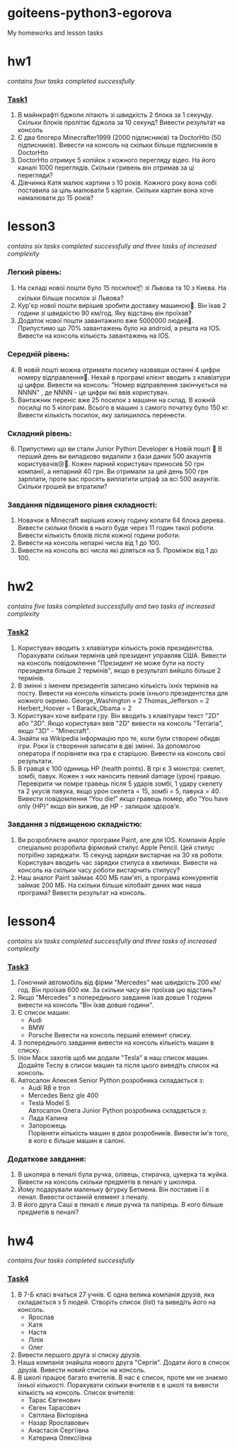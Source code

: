 # goiteens-python3-egorova
My homeworks and lesson tasks

# hw1
*contains four tasks completed successfully*

### [Task1](https://anastasiachernikova.github.io/PythonHomeworks/python_homework1.html)

1. В майнкрафті бджоли літають зі швидкість 2 блока за 1 секунду. Скільки блоків пролітає бджола за 10 секунд? Вивести результат на консоль
2. Є два блогера Minecrafter1999 (2000 підписників) та DoctorHto (50 підписників). Вивести на консоль на скільки більше підписників в DoctorHto
3. DoctorHto отримує 5 копійок з кожного перегляду відео. На його каналі 1000 переглядів. Скільки гривень він отримав за ці перегляди?
4. Дівчинка Катя малює картини з 10 років. Кожного року вона собі поставила за ціль малювати 5 картин. Скільки картин вона хоче намалювати до 15 років?

# lesson3
*contains six tasks completed successfully and three tasks of increased complexity*

### Легкий рівень:
1. На складі нової пошти було 15 посилок:package: зі Львова та 10 з Києва. На скільки більше посилок зі Львова?
2. Кур'єр нової пошти вирішив зробити доставку машиною:blue_car:. Він їхав 2 години зі швидкістю 90 км/год. Яку відстань він проїхав?
3. Додаток нової пошти завантажило вже 5000000 людей:busts_in_silhouette:. Припустимо що 70% завантажень було на android, а решта на IOS. Вивести на консоль кількість завантажень на IOS.

### Середній рівень:
4. В новій пошті можна отримати посилку назвавши останні 4 цифри номеру відправлення:email:. Нехай в програмі клієнт вводить з клавіатури ці цифри. Вивести на консоль: "Номер відправлення закінчується на NNNN" , де NNNN - це цифри які ввів користувач.
5. Вантажник переніс вже 25 посилок з машини на склад. В кожній посилці по 5 кілограм. Всього в машині з самого початку було 150 кг. Вивести кількість посилок, яку залишилось перенести.

### Складний рівень:
6. Припустимо що ви стали Junior Python Developer в Новій пошті 🥳
В перший день ви випадково видалили з бази даних 500 акаунтів користувачів:cry:🤯. Кожен парний користувач приносив 50 грн компанії, а непарний 40 грн. Ви отримали за цей день 500 грн зарплати, проте вас просять виплатити штраф за всі 500 акаунтів. Скільки грошей ви втратили?

### Завдання підвищеного рівня складності:
1. Новачок в Minecraft вирішив кожну годину копати 64 блока дерева. Вивести скільки блоків в нього буде через 11 годин такої роботи. Вивести кількість блоків після кожної години роботи.
2. Вивести на консоль непарні числа від 1 до 100.
3. Вивести на консоль всі числа які діляться на 5. Проміжок від 1 до 100.

# hw2
*contains five tasks completed successfully and two tasks of increased complexity*

### [Task2](https://anastasiachernikova.github.io/PythonHomeworks/python_homework2.html)

1. Користувач вводить з клавіатури кількість років президентства. Порахувати скільки термінів цей президент управляв США. Вивести на консоль повідомлення "Президент не може бути на посту президента більше 2 термінів", якщо в результаті вийшло більше 2 термінів.
2. В змінні з іменем президентів записано кількість їхніх термінів на посту. Вивести на консоль кількість років їхнього президентства для кожного окремо.
George_Washington = 2
Thomas_Jefferson = 2
Herbert_Hoover = 1
Barack_Obama = 2
3. Користувач хоче вибрати гру. Він вводить з клавітуари текст "2D" або "3D". Якщо користувач ввів "2D" вивести на консоль "Terraria", якщо "3D" - "Minecraft".
4. Знайти на Wikipedia інформацію про те, коли були створені обидві ігри. Роки їх створення записати в дві змінні. За допомогою оператора if порівняти яка гра є старішою. Вивести на консоль свої результати.
5. В гравця є 100 одиниць HP (health points). В грі є 3 монстра: скелет, зомбі, павук. Кожен з них наносить певний damage (урон) гравцю. Перевірити чи помре гравець після 5 ударів зомбі, 1 удару скелету та 2 укусів павука, якщо урон скелета = 15, зомбі = 5, павука = 40. Вивести повідомлення “You die!” якщо гравець помер, або “You have only {HP}” якщо він вижив, де HP - залишок здоров’я.
### Завдання з підвищеною складністю:
1. Ви розробляєте аналог програми Paint, але для IOS. Компанія Apple спеціально розробила фірмовий стилус Apple Pencil. Цей стилус потрібно заряджати. 15 секунд зарядки вистарчає на 30 хв роботи. Користувач вводить час зарядки стилуса в хвилинах. Вивести на консоль на скільки часу роботи вистарчить стилусу?
2. Наш аналог Paint займає 400 МБ пам'яті, а програма конкурентів займає 200 МБ. На скільки більше кілобайт даних має наша програма? Вивести результат на консоль.

# lesson4
*contains six tasks completed successfully and three tasks of increased complexity*

### [Task3](https://anastasiachernikova.github.io/PythonHomeworks/Python_if_list_input_practice.html)

1. Гоночний автомобіль від фірми "Mercedes" має швидкість 200 км/год. Він проїхав 600 км. За скільки часу він проїхав цю відстань?
2. Якщо "Mercedes" з попереднього завдання їхав довше 1 години вивести на консоль "Він їхав довше години".
3. Є список машин:
    * Audi
    * BMW
    * Porsche
Вивести на консоль перший елемент списку.
4. З попереднього завдання вивести на консоль кількість машин в списку.
5. Ілон Маск захотів щоб ми додали "Tesla" в наш список машин. Додайте Теслу в список машин та після цього виведіть список на консоль.
6. Автосалон Алексея Senior Python розробника складається з:  
    * Audi R8 e tron
    * Mercedes Benz gle 400
    * Tesla Model S  
Автосалон Олега Junior Python розробника складається з:  
    * Лада Калина
    * Запорожець  
Порівняти кількість машин в двох розробників. Вивести ім'я того, в кого є більше машин в салоні.

### Додаткове завдання: 

1. В школяра в пеналі була ручка, олівець, стирачка, цукерка та жуйка. Вивести на консоль скільки предметів в пеналі у школяра.
2. Йому подарували маленьку фігурку Бетмена. Він поставив її в пенал. Вивести останній елемент з пеналу.
3. В його друга Саші в пеналі є лише ручка та папірець. В кого більше предметів в пеналі?

# hw4
*contains four tasks completed successfully*

### [Task4](https://anastasiachernikova.github.io/PythonHomeworks/python_homework3.html)

1. В 7-Б класі вчаться 27 учнів. Є одна велика компанія друзів, яка складається з 5 людей. Створіть список (list) та виведіть його на консоль.  
    * Ярослав
    * Катя
    * Настя
    * Лілія
    * Олег
2. Вивести першого друга зі списку друзів.
3. Наша компанія знайшла нового друга "Сергія". Додати його в список друзів. Вивести новий список на консоль.
4. В школі працює багато вчителів. В нас є список, проте ми не знаємо їхньої кількості. Порахувати скільки вчителів є в школі та вивести кількість на консоль. Список вчителів:  
    * Тарас Євгенович
    * Євген Тарасович
    * Світлана Вікторівна
    * Назар Ярославович
    * Анастасія Сергіївна
    * Катерина Олексіївна
